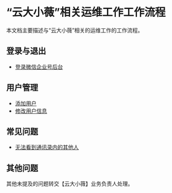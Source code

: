 # “云大小薇”相关运维工作工作流程
本文档主要描述与“云大小薇”相关的运维工作的工作流程。

## 登录与退出
- [登录微信企业号后台](login.md)

## 用户管理

- [添加用户](add-user.md)
- [修改用户信息](modify-user-info.md)


## 常见问题

- [无法看到通讯录内的其他人](wufa-kandao-tongxunlu-qitaren.md)


## 其他问题

其他未提及的问题转交【云大小薇】业务负责人处理。